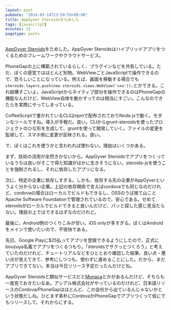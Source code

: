 ```yaml
---
layout: post
pubdate: "2014-03-14T23:59:59+09:00"
title: AppGyver Steroidsをためした
tags: [javascript]
minutes: 15
pagetype: posts
---
```

[AppGyver Steroids][steroids]をためした。AppGyver Steroidsはハイブリッドアプリをつくるためのフレームワークやクラウドサービス。

PhoneGapの上に構築されているらしく、プラグインなどを共有している。ただ、ぼくの感覚ではほとんど別物。WebViewごとJavaScriptで操作できるので、恐ろしいことになっている。例えば、画面を移動する場合でも`steroids.layers.push(new steroids.views.WebView('xxx'));`とかできる。これ結構すごいよ。JavaScriptからネイティブ部分を操作できるのはPhoneGapの機能なんだけど、WebView自体を動かすってのは相当にすごい。こんなのできたらを実際にやってしまっている。

CoffeeScriptで書かれているCLIはnpmで配布されておりNode.jsで動く。モダンなツールですね。導入が手軽だ。良い。CLIからgrunt-steroidsを使ったプロジェクトのひな形を生成して、gruntを使って開発していく。ファイルの変更を監視して、スマホ側に変更が反映される。良い。

で、ぼくはこれを使うかと言われれば使わない。理由はいくつかある。

まず、技術の流用が全然きかないから。AppGyver Steroidsでアプリをつくっているうちは良いがそこで得た知識がほかに生きそうにない。steroids-jsを使うことを強制されるし、それに依存したアプリになる。

次に、特定の企業に依存しすぎる。しかも、依存する先の企業がAppGyverというよく分からない企業。上記の依存関係で言えばcordovaでも同じなのだけれど、cordovaの場合はローカルでビルドもできるし、OSSのうば捨て山ことApache Software Foundationで管理されているので、安心である。せめてsteroidsがローカルでビルドできると良いんだけど、パッと探した感じ見当たらない。理屈の上ではできるはずなのだけれど。

最後に、Android側のつくりこみが甘い。iOS onlyが多すぎる。ぼくはAndroidをメインで使いたいので、不愉快である。

先日、Google Playに$25払ってアプリを登録できるようにしたので、正式にbouzuya名義でアプリをつくるつもり。「steroidsでサクっとつくろう」と考えていたのだけれど、チュートリアルなどをひととおり確認した結果、良い点・悪い点が見えてきて、参考にしつつも、使わずに進めることにした。だから、まだアプリできてない。本当は今日リリース予定だったんだけどね。

AppGyver Steroidsと類似サービスだと[Monaca][monaca]とかがあるんだけど、そちらも一度見ておきたいなあ。アシアル株式会社がやっているのだけれど、日本語リソースのCordova/PhoneGapはほとんど、この会社から出ているんじゃないかという状態だしね。ひとまず素朴にCordovaかPhoneGapでアプリつくって仮にでもリリースして、それからにする。

[steroids]: http://www.appgyver.com/steroids
[monaca]: http://monaca.mobi/ja/
